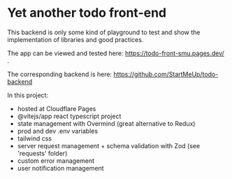 # Yet another todo front-end

This backend is only some kind of playground to test and show the implementation of libraries and good practices.

The app can be viewed and tested here: https://todo-front-smu.pages.dev/ .

The corresponding backend is here: https://github.com/StartMeUp/todo-backend

In this project:

- hosted at Cloudflare Pages
- @vitejs/app react typescript project
- state management with Overmind (great alternative to Redux)
- prod and dev .env variables
- tailwind css
- server request management + schema validation with Zod (see 'requests' folder)
- custom error management
- user notification management
